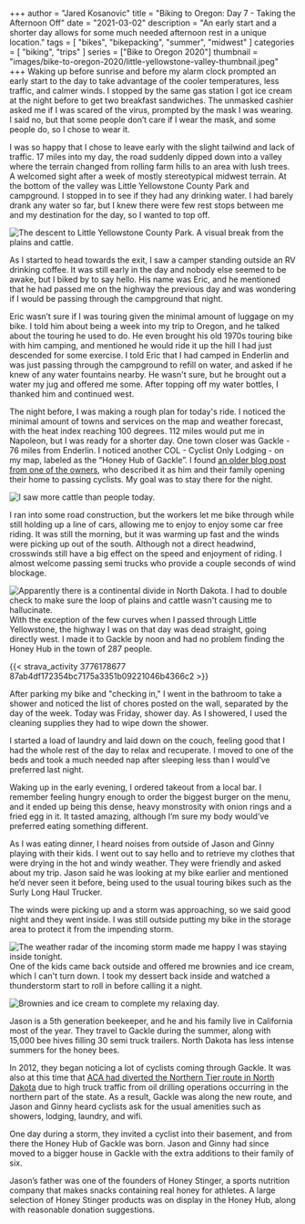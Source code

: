 +++
author = "Jared Kosanovic"
title = "Biking to Oregon: Day 7 - Taking the Afternoon Off"
date = "2021-03-02"
description = "An early start and a shorter day allows for some much needed afternoon rest in a unique location."
tags = [
    "bikes",
    "bikepacking",
    "summer",
    "midwest"
]
categories = [
    "biking",
    "trips"
]
series = ["Bike to Oregon 2020"]
thumbnail = "images/bike-to-oregon-2020/little-yellowstone-valley-thumbnail.jpeg"
+++
Waking up before sunrise and before my alarm clock prompted an early start to the day to take advantage of the cooler temperatures, less traffic, and calmer winds.
I stopped by the same gas station I got ice cream at the night before to get two breakfast sandwiches.
The unmasked cashier asked me if I was scared of the virus, prompted by the mask I was wearing.
I said no, but that some people don’t care if I wear the mask, and some people do, so I chose to wear it.

I was so happy that I chose to leave early with the slight tailwind and lack of traffic.
17 miles into my day, the road suddenly dipped down into a valley where the terrain changed from rolling farm hills to an area with lush trees.
A welcomed sight after a week of mostly stereotypical midwest terrain.
At the bottom of the valley was Little Yellowstone County Park and campground.
I stopped in to see if they had any drinking water.
I had barely drank any water so far, but I knew there were few rest stops between me and my destination for the day, so I wanted to top off.

![The descent to Little Yellowstone County Park. A visual break from the plains and cattle.](/images/bike-to-oregon-2020/little-yellowstone-valley.jpg)

As I started to head towards the exit, I saw a camper standing outside an RV drinking coffee.
It was still early in the day and nobody else seemed to be awake, but I biked by to say hello.
His name was Eric, and he mentioned that he had passed me on the highway the previous day and was wondering if I would be passing through the campground that night.

Eric wasn’t sure if I was touring given the minimal amount of luggage on my bike.
I told him about being a week into my trip to Oregon, and he talked about the touring he used to do.
He even brought his old 1970s touring bike with him camping, and mentioned he would ride it up the hill I had just descended for some exercise.
I told Eric that I had camped in Enderlin and was just passing through the campground to refill on water, and asked if he knew of any water fountains nearby.
He wasn't sure, but he brought out a water my jug and offered me some.
After topping off my water bottles, I thanked him and continued west.

The night before, I was making a rough plan for today's ride.
I noticed the minimal amount of towns and services on the map and weather forecast, with the heat index reaching 100 degrees.
112 miles would put me in Napoleon, but I was ready for a shorter day.
One town closer was Gackle - 76 miles from Enderlin.
I noticed another COL - Cyclist Only Lodging - on my map, labeled as the “Honey Hub of Gackle”.
I found [an older blog post from one of the owners](http://jasonandginny.blogspot.com/2012/07/the-honey-hub-of-gackle-cyclists-respite.html), who described it as him and their family opening their home to passing cyclists.
My goal was to stay there for the night.

![I saw more cattle than people today.](/images/bike-to-oregon-2020/north-dakota-cows.jpg)

I ran into some road construction, but the workers let me bike through while still holding up a line of cars, allowing me to enjoy to enjoy some car free riding.
It was still the morning, but it was warming up fast and the winds were picking up out of the south.
Although not a direct headwind, crosswinds still have a big effect on the speed and enjoyment of riding.
I almost welcome passing semi trucks who provide a couple seconds of wind blockage.

![Apparently there is a continental divide in North Dakota. I had to double check to make sure the loop of plains and cattle wasn't causing me to hallucinate.](/images/bike-to-oregon-2020/continental-divide-north-dakota.jpg)
With the exception of the few curves when I passed through Little Yellowstone, the highway I was on that day was dead straight, going directly west.
I made it to Gackle by noon and had no problem finding the Honey Hub in the town of 287 people.

{{< strava_activity 3776178677 87ab4df172354bc7175a3351b09221046b4366c2 >}}

After parking my bike and "checking in," I went in the bathroom to take a shower and noticed the list of chores posted on the wall, separated by the day of the week.
Today was Friday, shower day.
As I showered, I used the cleaning supplies they had to wipe down the shower.

I started a load of laundry and laid down on the couch, feeling good that I had the whole rest of the day to relax and recuperate.
I moved to one of the beds and took a much needed nap after sleeping less than I would’ve preferred last night.

Waking up in the early evening, I ordered takeout from a local bar.
I remember feeling hungry enough to order the biggest burger on the menu, and it ended up being this dense, heavy monstrosity with onion rings and a fried egg in it.
It tasted amazing, although I’m sure my body would’ve preferred eating something different.

As I was eating dinner, I heard noises from outside of Jason and Ginny playing with their kids.
I went out to say hello and to retrieve my clothes that were drying in the hot and windy weather.
They were friendly and asked about my trip.
Jason said he was looking at my bike earlier and mentioned he’d never seen it before, being used to the usual touring bikes such as the Surly Long Haul Trucker.

The winds were picking up and a storm was approaching, so we said good night and they went inside.
I was still outside putting my bike in the storage area to protect it from the impending storm.

![The weather radar of the incoming storm made me happy I was staying inside tonight.](/images/bike-to-oregon-2020/gackle-weather-radar.PNG)
One of the kids came back outside and offered me brownies and ice cream, which I can't turn down.
I took my dessert back inside and watched a thunderstorm start to roll in before calling it a night.

![Brownies and ice cream to complete my relaxing day.](/images/bike-to-oregon-2020/brownies-and-ice-cream.jpg)

Jason is a 5th generation beekeeper, and he and his family live in California most of the year.
They travel to Gackle during the summer, along with 15,000 bee hives filling 30 semi truck trailers.
North Dakota has less intense summers for the honey bees.

In 2012, they began noticing a lot of cyclists coming through Gackle.
It was also at this time that [ACA had diverted the Northern Tier route in North Dakota](https://www.adventurecycling.org/resources/blog/big-route-changes-in-north-dakota/) due to high truck traffic from oil drilling operations occurring in the northern part of the state.
As a result, Gackle was along the new route, and Jason and Ginny heard cyclists ask for the usual amenities such as showers, lodging, laundry, and wifi.

One day during a storm, they invited a cyclist into their basement, and from there the Honey Hub of Gackle was born.
Jason and Ginny had since moved to a bigger house in Gackle with the extra additions to their family of six.

Jason’s father was one of the founders of Honey Stinger, a sports nutrition company that makes snacks containing real honey for athletes.
A large selection of Honey Stinger products was on display in the Honey Hub, along with reasonable donation suggestions.
